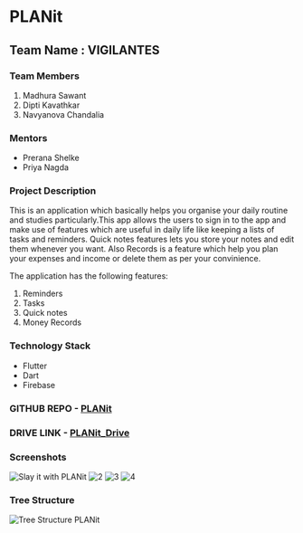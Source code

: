 # PLANit

## **Team Name : VIGILANTES**

### **Team Members**

1. Madhura Sawant
2. Dipti Kavathkar
3. Navyanova Chandalia

### **Mentors**

- Prerana Shelke
- Priya Nagda

### **Project Description**

This is an application which basically helps you organise your daily routine and studies particularly.This app allows the users to sign in to the app and make use of features which are useful in daily life like keeping a lists of tasks and reminders. Quick notes features lets you store your notes and edit them whenever you want. Also Records is a feature which help you plan your expenses and income or delete them as per your convinience.

The application has the following features:
1. Reminders
2. Tasks
3. Quick notes
4. Money Records

### **Technology Stack**
- Flutter
- Dart
- Firebase

### **GITHUB REPO** - [PLANit](https://github.com/Madhura-saw/PLANit)
### **DRIVE LINK** - [PLANit_Drive](https://drive.google.com/drive/u/0/folders/1MbgwVa9YpQw-VO38hTs-j07FLkWWYQXA)


### **Screenshots**
![Slay it with PLANit](https://user-images.githubusercontent.com/85047752/150380478-1f65014d-ff1d-436a-8bf1-b77571473efd.png)
![2](https://user-images.githubusercontent.com/85047752/150369227-af71f781-bfbd-4c87-9a9a-65d43bf62696.png)
![3](https://user-images.githubusercontent.com/85047752/150369235-16d7e1ba-2b7a-4152-9ca2-13746f6509ac.png)
![4](https://user-images.githubusercontent.com/85047752/150369247-821f96b4-eeca-4031-83fd-0c728eaf20a9.png)

### **Tree Structure**
![Tree Structure PLANit](https://user-images.githubusercontent.com/85047752/150378221-b679a9f2-9861-4f28-8f4d-ad1927e6929f.jpeg)




